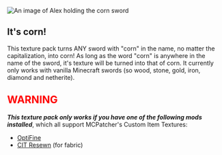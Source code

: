 ![An image of Alex holding the corn sword](https://i.imgur.com/uCgtPep.png)
## It's corn!
This texture pack turns ANY sword with "corn" in the name, no matter the capitalization, into corn! As long as the word "corn" is anywhere in the name of the sword, it's texture will be turned into that of corn. It currently only works with vanilla Minecraft swords (so wood, stone, gold, iron, diamond and netherite).


## **<font color="red" size="5">WARNING</font>**
***This texture pack only works if you have one of the following mods installed***, which all support MCPatcher's Custom Item Textures:
- [OptiFine](https://optifine.net/)
- [CIT Resewn](https://modrinth.com/mod/cit-resewn) (for fabric)
